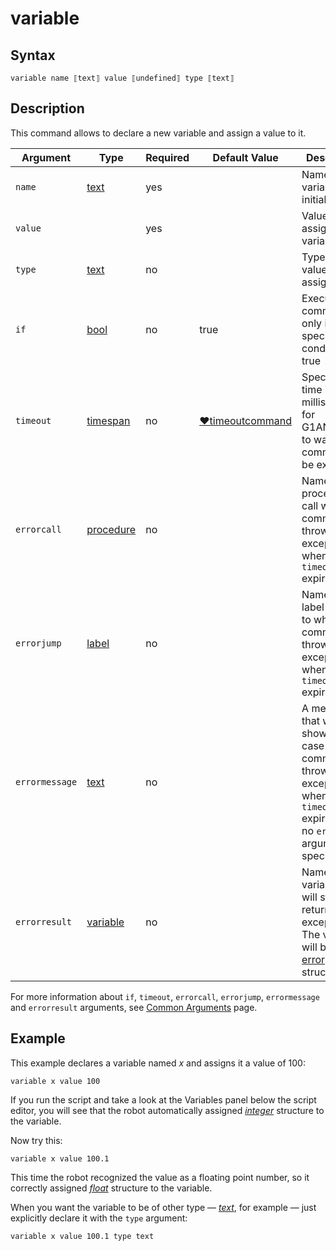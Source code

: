 # variable

## Syntax

```G1ANT
variable name ⟦text⟧ value ⟦undefined⟧ type ⟦text⟧
```

## Description

This command allows to declare a new variable and assign a value to it.

| Argument | Type | Required | Default Value | Description |
| -------- | ---- | -------- | ------------- | ----------- |
|`name`| [text](https://manual.g1ant.com/link/G1ANT.Language/G1ANT.Language/Structures/TextStructure.md) | yes |  | Name of a variable to be initialized |
|`value`|                                                              | yes |  | Value to assign to a variable |
|`type`| [text](https://manual.g1ant.com/link/G1ANT.Language/G1ANT.Language/Structures/TextStructure.md) | no |  | Type of a value to be assigned |
| `if`           | [bool](https://manual.g1ant.com/link/G1ANT.Language/G1ANT.Language/Structures/BooleanStructure.md) | no       | true                                                        | Executes the command only if a specified condition is true   |
| `timeout`      | [timespan](https://manual.g1ant.com/link/G1ANT.Language/G1ANT.Language/Structures/TimeSpanStructure.md) | no       | [♥timeoutcommand](G1ANT.Manual/appendices/common-arguments.md) | Specifies time in milliseconds for G1ANT.Robot to wait for the command to be executed |
| `errorcall`    | [procedure](https://manual.g1ant.com/link/G1ANT.Language/G1ANT.Language/Structures/ProcedureStructure.md) | no       |                                                             | Name of a procedure to call when the command throws an exception or when a given `timeout` expires |
| `errorjump`    | [label](https://manual.g1ant.com/link/G1ANT.Language/G1ANT.Language/Structures/LabelStructure.md) | no       |                                                             | Name of the label to jump to when the command throws an exception or when a given `timeout` expires |
| `errormessage` | [text](https://manual.g1ant.com/link/G1ANT.Language/G1ANT.Language/Structures/TextStructure.md) | no       |                                                             | A message that will be shown in case the command throws an exception or when a given `timeout` expires, and no `errorjump` argument is specified |
| `errorresult`  | [variable](https://manual.g1ant.com/link/G1ANT.Language/G1ANT.Language/Structures/VariableStructure.md) | no       |                                                             | Name of a variable that will store the returned exception. The variable will be of [error](G1ANT.Language/G1ANT.Language/Structures/ErrorStructure.md) structure  |

For more information about `if`, `timeout`, `errorcall`, `errorjump`, `errormessage` and `errorresult` arguments, see [Common Arguments](https://manual.g1ant.com/link/G1ANT.Manual/appendices/common-arguments.md) page.

## Example

This example declares a variable named *x* and assigns it a value of 100:

```G1ANT
variable x value 100
```

If you run the script and take a look at the Variables panel below the script editor, you will see that the robot automatically assigned [*integer*](https://manual.g1ant.com/link/G1ANT.Language/G1ANT.Language/Structures/IntegerStructure.md) structure to the variable.

Now try this:

```G1ANT
variable x value 100.1
```

This time the robot recognized the value as a floating point number, so it correctly assigned [*float*](https://manual.g1ant.com/link/G1ANT.Language/G1ANT.Language/Structures/FloatStructure.md) structure to the variable.

When you want the variable to be of other type — [*text*](https://manual.g1ant.com/link/G1ANT.Language/G1ANT.Language/Structures/TextStructure.md), for example — just explicitly declare it with the `type` argument:

```G1ANT
variable x value 100.1 type text
```


